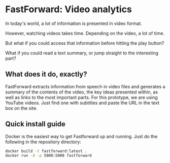 FastForward: Video analytics
=================================

In today's world, a lot of information is presented in video format. 

However, watching videos takes time. Depending on the video, a lot of time. 

But what if you could access that information before hitting the play button? 

What if you could read a text summary, or jump straight to the interesting part?

## What does it do, exactly?

FastForward extracts information from speech in video files and generates a summary of the contents of the video, the key ideas presented within, as well as links to the most important parts. For this prototype, we are using YouTube videos. Just find one with subtitles and paste the URL in the text box on the site.

## Quick install guide

Docker is the easiest way to get Fastforward up and running. Just do the following in the repository directory:

```sh
docker build -t fastforward:latest .
docker run -d -p 5000:5000 fastforward
```